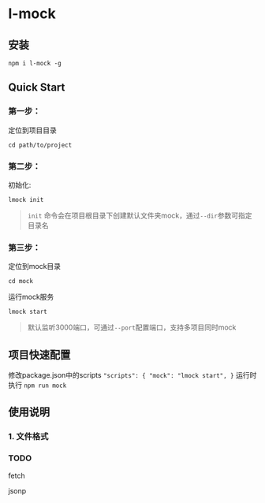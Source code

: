 # l-mock

## 安装
`npm i l-mock -g`
## Quick Start

### 第一步：
定位到项目目录

`cd path/to/project`

### 第二步：
初始化:

`lmock init`

> `init`  命令会在项目根目录下创建默认文件夹mock，通过`--dir`参数可指定目录名
### 第三步：
定位到mock目录

`cd mock` 

运行mock服务

`lmock start`
> 默认监听3000端口，可通过`--port`配置端口，支持多项目同时mock

## 项目快速配置
修改package.json中的scripts
`
"scripts": {
  "mock": "lmock start",
}
`
运行时执行 `npm run mock`

## 使用说明
### 1. 文件格式
### TODO
fetch

jsonp
